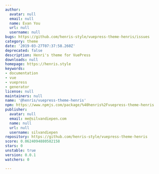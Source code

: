 ```yaml
---
author:
  avatar: null
  email: null
  name: Evan You
  url: null
  username: null
bugs: https://github.com/henris-style/vuepress-theme-henris/issues
category: theme
date: '2019-03-27T07:37:58.260Z'
deprecated: false
description: Henri's theme for VuePress
downloads: null
homepage: https://henris.style
keywords:
- documentation
- vue
- vuepress
- generator
license: null
maintainers: null
name: '@henris/vuepress-theme-henris'
npm: https://www.npmjs.com/package/%40henris%2Fvuepress-theme-henris
publisher:
  avatar: null
  email: me@silvandiepen.com
  name: null
  url: null
  username: silvandiepen
repository: https://github.com/henris-style/vuepress-theme-henris
score: 0.0624094880582158
stars: 0
unstable: true
version: 0.0.1
watchers: 0

---
```


